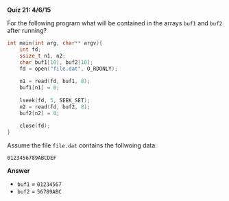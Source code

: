**Quiz 21: 4/6/15**

For the following program what will be contained in the arrays `buf1` and `buf2` after running?  

~~~C
int main(int arg, char** argv){
	int fd;
	ssize_t n1, n2;
	char buf1[10], buf2[10];
	fd = open("file.dat", O_RDONLY);
	
	n1 = read(fd, buf1, 8);
	buf1[n1] = 0;
	
	lseek(fd, 5, SEEK_SET);
	n2 = read(fd, buf2, 8);
	buf2[n2] = 0;
	
	close(fd);
}
~~~

Assume the file `file.dat` contains the follwoing data:

~~~
0123456789ABCDEF
~~~
**Answer**

- `buf1` = `01234567`
- `buf2` = `56789ABC`


